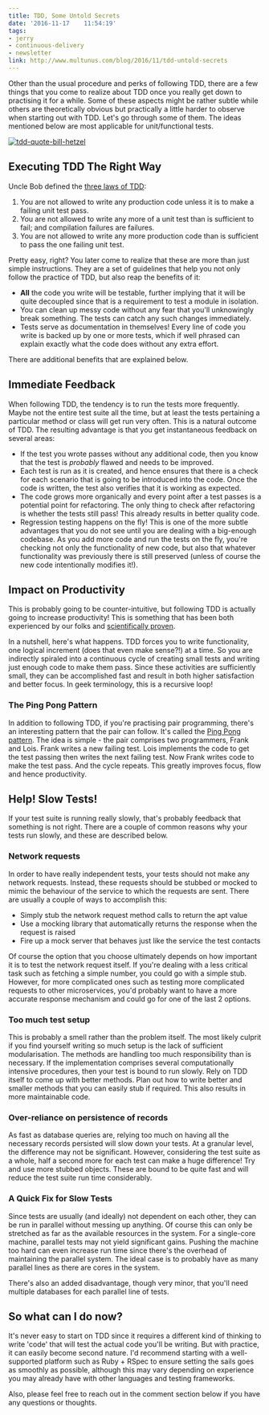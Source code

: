 ```yaml
---
title: TDD, Some Untold Secrets
date: '2016-11-17	 11:54:19'
tags:
- jerry
- continuous-delivery
- newsletter
link: http://www.multunus.com/blog/2016/11/tdd-untold-secrets
---
```

Other than the usual procedure and perks of following TDD, there are a few things that you come to realize about TDD once you really get down to practising it for a while. Some of these aspects might be rather subtle while others are theoretically obvious but practically a little harder to observe when starting out with TDD. Let's go through some of them. The ideas mentioned below are most applicable for unit/functional tests.

[![tdd-quote-bill-hetzel](https://s3.amazonaws.com/multunus-website/uploads/2016/11/tdd-quote-bill-hetzel.png)](https://s3.amazonaws.com/multunus-website/uploads/2016/11/tdd-quote-bill-hetzel.png)

Executing TDD The Right Way
---------------------------

Uncle Bob defined the [three laws of TDD](http://butunclebob.com/ArticleS.UncleBob.TheThreeRulesOfTdd):

1.  You are not allowed to write any production code unless it is to make a failing unit test pass.
2.  You are not allowed to write any more of a unit test than is sufficient to fail; and compilation failures are failures.
3.  You are not allowed to write any more production code than is sufficient to pass the one failing unit test.

Pretty easy, right? You later come to realize that these are more than just simple instructions. They are a set of guidelines that help you not only follow the practice of TDD, but also reap the benefits of it:

-   **All** the code you write will be testable, further implying that it will be quite decoupled since that is a requirement to test a module in isolation.
-   You can clean up messy code without any fear that you'll unknowingly break something. The tests can catch any such changes immediately.
-   Tests serve as documentation in themselves! Every line of code you write is backed up by one or more tests, which if well phrased can explain exactly what the code does without any extra effort.

There are additional benefits that are explained below.

Immediate Feedback
------------------

When following TDD, the tendency is to run the tests more frequently. Maybe not the entire test suite all the time, but at least the tests pertaining a particular method or class will get run very often. This is a natural outcome of TDD. The resulting advantage is that you get instantaneous feedback on several areas:

-   If the test you wrote passes without any additional code, then you know that the test is *probably* flawed and needs to be improved.
-   Each test is run as it is created, and hence ensures that there is a check for each scenario that is going to be introduced into the code. Once the code is written, the test also verifies that it is working as expected.
-   The code grows more organically and every point after a test passes is a potential point for refactoring. The only thing to check after refactoring is whether the tests still pass! This already results in better quality code.
-   Regression testing happens on the fly! This is one of the more subtle advantages that you do not see until you are dealing with a big-enough codebase. As you add more code and run the tests on the fly, you're checking not only the functionality of new code, but also that whatever functionality was previously there is still preserved (unless of course the new code intentionally modifies it!).

Impact on Productivity
----------------------

This is probably going to be counter-intuitive, but following TDD is actually going to increase productivity! This is something that has been both experienced by our folks and [scientifically proven](http://nparc.cisti-icist.nrc-cnrc.gc.ca/eng/view/accepted/?id=0420df64-f474-4072-8df6-c7b87c0de643).

In a nutshell, here's what happens. TDD forces you to write functionality, one logical increment (does that even make sense?!) at a time. So you are indirectly spiraled into a continuous cycle of creating small tests and writing just enough code to make them pass. Since these activities are sufficiently small, they can be accomplished fast and result in both higher satisfaction and better focus. In geek terminology, this is a recursive loop!

### The Ping Pong Pattern

In addition to following TDD, if you're practising pair programming, there's an interesting pattern that the pair can follow. It's called the [Ping Pong pattern](http://c2.com/cgi/wiki?PairProgrammingPingPongPattern). The idea is simple - the pair comprises two programmers, Frank and Lois. Frank writes a new failing test. Lois implements the code to get the test passing then writes the next failing test. Now Frank writes code to make the test pass. And the cycle repeats. This greatly improves focus, flow and hence productivity.

Help! Slow Tests!
-----------------

If your test suite is running really slowly, that's probably feedback that something is not right. There are a couple of common reasons why your tests run slowly, and these are described below.

### Network requests

In order to have really independent tests, your tests should not make any network requests. Instead, these requests should be stubbed or mocked to mimic the behaviour of the service to which the requests are sent. There are usually a couple of ways to accomplish this:

-   Simply stub the network request method calls to return the apt value
-   Use a mocking library that automatically returns the response when the request is raised
-   Fire up a mock server that behaves just like the service the test contacts

Of course the option that you choose ultimately depends on how important it is to test the network request itself. If you're dealing with a less critical task such as fetching a simple number, you could go with a simple stub. However, for more complicated ones such as testing more complicated requests to other microservices, you'd probably want to have a more accurate response mechanism and could go for one of the last 2 options.

### Too much test setup

This is probably a smell rather than the problem itself. The most likely culprit if you find yourself writing so much setup is the lack of sufficient modularisation. The methods are handling too much responsibility than is necessary. If the implementation comprises several computationally intensive procedures, then your test is bound to run slowly. Rely on TDD itself to come up with better methods. Plan out how to write better and smaller methods that you can easily stub if required. This also results in more maintainable code.

### Over-reliance on persistence of records

As fast as database queries are, relying too much on having all the necessary records persisted will slow down your tests. At a granular level, the difference may not be significant. However, considering the test suite as a whole, half a second more for each test can make a huge difference! Try and use more stubbed objects. These are bound to be quite fast and will reduce the test suite run time considerably.

### A Quick Fix for Slow Tests

Since tests are usually (and ideally) not dependent on each other, they can be run in parallel without messing up anything. Of course this can only be stretched as far as the available resources in the system. For a single-core machine, parallel tests may not yield significant gains. Pushing the machine too hard can even increase run time since there's the overhead of maintaining the parallel system. The ideal case is to probably have as many parallel lines as there are cores in the system.

There's also an added disadvantage, though very minor, that you'll need multiple databases for each parallel line of tests.

So what can I do now?
---------------------

It's never easy to start on TDD since it requires a different kind of thinking to write 'code' that will test the actual code you'll be writing. But with practice, it can easily become second nature. I'd recommend starting with a well-supported platform such as Ruby + RSpec to ensure setting the sails goes as smoothly as possible, although this may vary depending on experience you may already have with other languages and testing frameworks.

Also, please feel free to reach out in the comment section below if you have any questions or thoughts.
